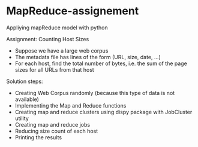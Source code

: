 # MapReduce-assignement
Appliying mapReduce model with python

Assignment: Counting Host Sizes

- Suppose we have a large web corpus
- The metadata file has lines of the form (URL, size, date, ...)
- For each host, find the total number of bytes, i.e. the sum of the page sizes for all URLs from that host

Solution steps: 
- Creating Web Corpus randomly (because this type of data is not available)
- Implementing the Map and Reduce functions
- Creating map and reduce clusters using dispy package with JobCluster utility
- Creating map and reduce jobs
- Reducing size count of each host
- Printing the results
